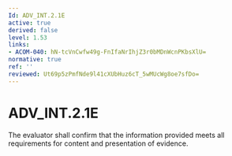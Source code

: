 ```yaml
---
Id: ADV_INT.2.1E
active: true
derived: false
level: 1.53
links:
- ACOM-040: hN-tcVnCwfw49g-FnIfaNrIhjZ3r0bMDnWcnPKbsXlU=
normative: true
ref: ''
reviewed: Ut69p5zPmfNde9l41cXUbHuz6cT_5wMUcWg8oe7sfDo=
---
```


# ADV_INT.2.1E

The evaluator shall confirm that the information provided meets all requirements for content and presentation of evidence.